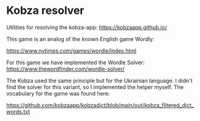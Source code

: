 # Kobza resolver
Utilities for resolving the kobza-app: https://kobzaapp.github.io/

This game is an analog of the known English game Wordly:

https://www.nytimes.com/games/wordle/index.html

For this game we have implemented the Wordle Solver:
https://www.thewordfinder.com/wordle-solver/

The Kobza used the same principle but for the Ukrainian language. I didn't find 
the solver for this variant, so I implemented the helper myself. The vocabulary 
for the game was found here:

https://github.com/kobzaapp/kobzadict/blob/main/out/kobza_filtered_dict_words.txt
